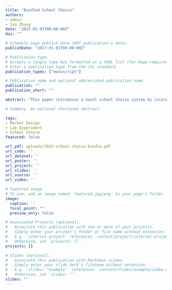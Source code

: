 ```yaml
---
title: "Bundled School Choice"
authors:
- admin
- Jun Zhang
date: "2025-01-01T00:00:00Z"
doi: ""

# Schedule page publish date (NOT publication's date).
publishDate: "2017-01-01T00:00:00Z"

# Publication type.
# Accepts a single type but formatted as a YAML list (for Hugo requirements).
# Enter a publication type from the CSL standard.
publication_types: ["manuscript"]

# Publication name and optional abbreviated publication name.
publication: ""
publication_short: ""

abstract: "This paper introduces a novel school choice system by incorporating school bundles into the standard framework. Schools are grouped into hierarchical bundles and offered to students as options for preference reports. By listing a bundle, a student seeks admission to any school within the bundle without ranking them. This approach addresses students' difficulty in forming precise preference rankings and expands the number of schools students can report on constrained preference lists, potentially enhancing their match likelihood and welfare. We develop a modified deferred acceptance mechanism that maintains stability while accommodating bundle reports. Laboratory experiments validate our theoretical findings, showing that well-designed bundles aligned with student preferences improve welfare and matching rates without compromising fairness. Practical applications are discussed."

# Summary. An optional shortened abstract.

tags:
- Market Design
- Lab Experiment
- School Choice
featured: false

url_pdf: uploads/2025-school-choice-bundle.pdf
url_code: ''
url_dataset: ''
url_poster: ''
url_project: ''
url_slides: ''
url_source: ''
url_video: ''

# Featured image
# To use, add an image named `featured.jpg/png` to your page's folder.
image:
  caption: ''
  focal_point: ""
  preview_only: false

# Associated Projects (optional).
#   Associate this publication with one or more of your projects.
#   Simply enter your project's folder or file name without extension.
#   E.g. `internal-project` references `content/project/internal-project/index.md`.
#   Otherwise, set `projects: []`.
projects: []

# Slides (optional).
#   Associate this publication with Markdown slides.
#   Simply enter your slide deck's filename without extension.
#   E.g. `slides: "example"` references `content/slides/example/index.md`.
#   Otherwise, set `slides: ""`.
slides: ""
---
```


